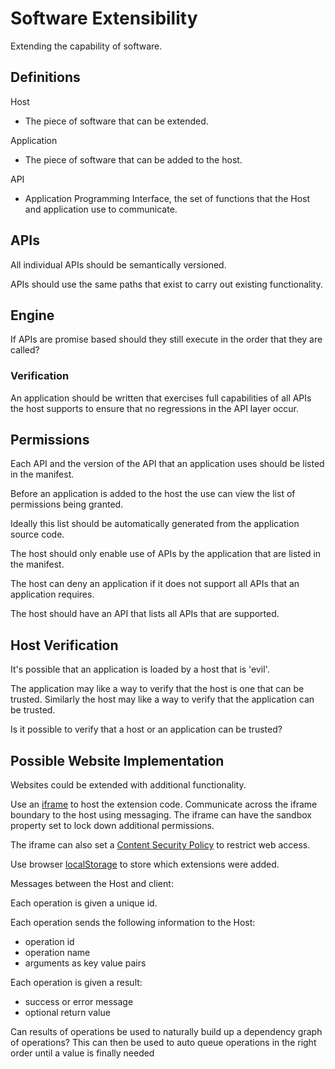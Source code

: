 # Software Extensibility

Extending the capability of software.

## Definitions

Host

- The piece of software that can be extended.

Application

- The piece of software that can be added to the host.

API

- Application Programming Interface, the set of functions that the Host and application use to communicate.

## APIs

All individual APIs should be semantically versioned.

APIs should use the same paths that exist to carry out existing functionality.

## Engine

If APIs are promise based should they still execute in the order that they are called?

### Verification

An application should be written that exercises full capabilities of all APIs the host supports to ensure that no regressions in the API layer occur.

## Permissions

Each API and the version of the API that an application uses should be listed in the manifest.

Before an application is added to the host the use can view the list of permissions being granted.

Ideally this list should be automatically generated from the application source code.

The host should only enable use of APIs by the application that are listed in the manifest.

The host can deny an application if it does not support all APIs that an application requires.

The host should have an API that lists all APIs that are supported.

## Host Verification

It's possible that an application is loaded by a host that is 'evil'.

The application may like a way to verify that the host is one that can be trusted.
Similarly the host may like a way to verify that the application can be trusted.

Is it possible to verify that a host or an application can be trusted?


## Possible Website Implementation

Websites could be extended with additional functionality.

Use an [iframe](https://developer.mozilla.org/en-US/docs/Web/HTML/Element/iframe) to host the extension code. Communicate across the iframe boundary to the host using messaging. The iframe can have the sandbox property set to lock down additional permissions.

The iframe can also set a [Content Security Policy](https://developer.mozilla.org/en-US/docs/Web/HTTP/CSP) to restrict web access.

Use browser [localStorage](https://developer.mozilla.org/en-US/docs/Web/API/Window/localStorage) to store which extensions were added.

Messages between the Host and client:

Each operation is given a unique id.

Each operation sends the following information to the Host:

- operation id
- operation name
- arguments as key value pairs

Each operation is given a result:

- success or error message
- optional return value

Can results of operations be used to naturally build up a dependency graph of operations? This can then be used to auto queue operations in the right order until a value is finally needed





